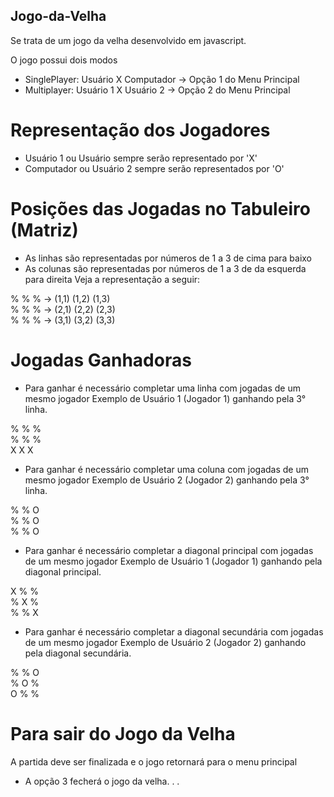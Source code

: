 ## Jogo-da-Velha
Se trata de um jogo da velha desenvolvido em javascript.

O jogo possui dois modos

- SinglePlayer: Usuário X Computador -> Opção 1 do Menu Principal
- Multiplayer: Usuário 1 X Usuário 2 -> Opção 2 do Menu Principal

# Representação dos Jogadores

- Usuário 1 ou Usuário sempre serão representado por 'X'
- Computador ou Usuário 2 sempre serão representados por 'O'

# Posições das Jogadas no Tabuleiro (Matriz)

- As linhas são representadas por números de 1 a 3 de cima para baixo
- As colunas são representadas por números de 1 a 3 de da esquerda para direita
Veja a representação a seguir:

% % % -> (1,1) (1,2) (1,3) <br/>
% % % -> (2,1) (2,2) (2,3) <br/>
% % % -> (3,1) (3,2) (3,3) <br/>

# Jogadas Ganhadoras

- Para ganhar é necessário completar uma linha com jogadas de um mesmo jogador
Exemplo de Usuário 1 (Jogador 1) ganhando pela 3° linha.

% % % <br/>
% % % <br/>
X X X <br/>

- Para ganhar é necessário completar uma coluna com jogadas de um mesmo jogador
Exemplo de Usuário 2 (Jogador 2) ganhando pela 3° linha.

% % O <br/>
% % O <br/>
% % O <br/>

- Para ganhar é necessário completar a diagonal principal com jogadas de um mesmo jogador
Exemplo de Usuário 1 (Jogador 1) ganhando pela diagonal principal.

X % % <br/>
% X % <br/>
% % X <br/>

- Para ganhar é necessário completar a diagonal secundária com jogadas de um mesmo jogador
Exemplo de Usuário 2 (Jogador 2) ganhando pela diagonal secundária.

% % O <br/>
% O % <br/>
O % % <br/>

# Para sair do Jogo da Velha

A partida deve ser finalizada e o jogo retornará para o menu principal
- A opção 3 fecherá o jogo da velha. . . 

